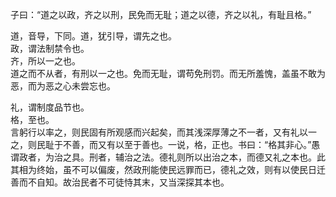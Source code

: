 子曰：“道之以政，齐之以刑，民免而无耻；道之以德，齐之以礼，有耻且格。”


道，音导，下同。道，犹引导，谓先之也。  
政，谓法制禁令也。  
齐，所以一之也。  
道之而不从者，有刑以一之也。免而无耻，谓苟免刑罚。而无所羞愧，盖虽不敢为恶，而为恶之心未尝忘也。

礼，谓制度品节也。  
格，至也。  
言躬行以率之，则民固有所观感而兴起矣，而其浅深厚薄之不一者，又有礼以一之，则民耻于不善，而又有以至于善也。一说，格，正也。书曰：“格其非心。”愚谓政者，为治之具。刑者，辅治之法。德礼则所以出治之本，而德又礼之本也。此其相为终始，虽不可以偏废，然政刑能使民远罪而已，德礼之效，则有以使民日迁善而不自知。故治民者不可徒恃其末，又当深探其本也。